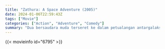 ```yaml
---
title: "Zathura: A Space Adventure (2005)"
date: 2024-01-06T22:59:43Z
tags: ["Movie"]
categories: ["Action", "Adventure", "Comedy"]
summary: "Dua bersaudara muda terseret ke dalam petualangan antargalaksi ketika rumah mereka terlempar ke kedalaman ruang angkasa karena permainan papan ajaib yang mereka mainkan."
---
```


<mux-player stream-type="on-demand"
src="https://kp3d-my.sharepoint.com/personal/ryoo_kp3d_onmicrosoft_com/_layouts/15/download.aspx?share=EVGOJsttBmFCr9wdMkMavAoBH7xzGXT_25OfhIXo8BDs7w" prefer-playback="mse" controls>

</mux-player>


{{< movieinfo id="6795" >}}

<script src="https://cdn.jsdelivr.net/npm/@mux/mux-player"></script>

 <script type="application/ld+json ">
{
"@context": "https://schema.org/",
"@type": "VideoObject",
"name": "Zathura: A Space Adventure (2005)",
"contentUrl": "https://stream.mux.com/tO3imxF702LrBdtaczwEbwxTfka201sCNgLv00fWlTiK8A.m3u8",
"thumbnailUrl": "https://www.themoviedb.org/t/p/original/9eSoJrj8LkbUzuPSJzgSXWKexKj.jpg?width=314&fit_mode=preserve&time=25",
"uploadDate": "2023-12-25T06:24:19Z",
}

</script>